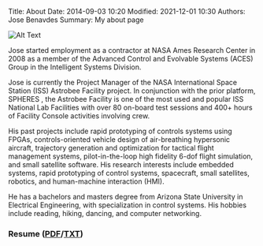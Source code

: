 Title: About
Date: 2014-09-03 10:20
Modified: 2021-12-01 10:30 
Authors: Jose Benavdes
Summary: My about page 

![Alt Text]({static}/images/self.jpg)

Jose started employment as a contractor at NASA Ames Research Center in 2008 as a member of the Advanced Control and Evolvable Systems (ACES) Group in the Intelligent Systems Division.

Jose is currently the Project Manager of the NASA International Space Station (ISS) Astrobee Facility project. In conjunction with the prior platform, SPHERES , the Astrobee Facility is one of the most used and popular ISS National Lab Facilities with over 80 on-board test sessions and 400+ hours of Facility Console activities involving crew.

His past projects include rapid prototyping of controls systems using FPGAs, controls-oriented vehicle design of air-breathing hypersonic aircraft, trajectory generation and optimization for tactical flight management systems, pilot-in-the-loop high fidelity 6-dof flight simulation, and small satellite software. His research interests include embedded systems, rapid prototyping of control systems, spacecraft, small satellites, robotics, and human-machine interaction (HMI).

He has a bachelors and masters degree from Arizona State University in Electrical Engineering, with specialization in control systems. His hobbies include reading, hiking, dancing, and computer networking.

### Resume ([PDF]({static}/static/resume.pdf)/[TXT]({static}/static/resume.txt)) 

